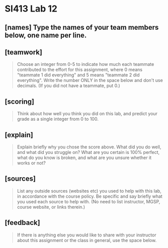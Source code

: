 # SI413 Lab 12

## [names] Type the names of your team members below, one name per line.


## [teamwork]
> Choose an integer from 0-5 to indicate how much each
> teammate contributed to the effort for this assignment,
> where 0 means "teammate 1 did everything"
> and 5 means "teammate 2 did everything".
> Write the number ONLY in the space below and don't use decimals.
> (If you did not have a teammate, put 0.)


## [scoring]
> Think about how well you think you did on this lab,
> and predict your grade as a single integer from 0 to 100.


## [explain]
> Explain briefly why you chose the score above. What did you do well,
> and what did you struggle on? What are you certain is 100% perfect,
> what do you know is broken, and what are you unsure whether it works
> or not?


## [sources]
> List any outside sources (websites etc) you used to help with
> this lab, in accordance with the course policy.
> Be specific and say briefly what you used each source to help with.
> (No need to list instructor, MGSP, course website, or links therein.)

## [feedback]
> If there is anything else you would like to share with your instructor
> about this assignment or the class in general, use the space below.
